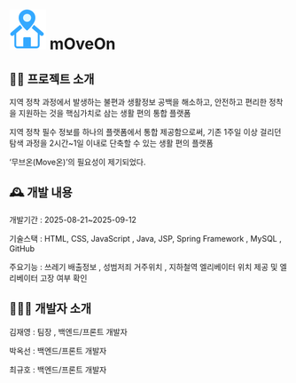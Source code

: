 
#  ![](https://github.com/kant300/moveon/blob/parkoaksun/src/main/resources/static/img/%EB%AC%B4%EB%B8%8C%EC%98%A8%EB%A1%9C%EA%B3%A0-crop.png?raw=true) mOveOn



## 👨‍💻 프로젝트 소개 
지역 정착 과정에서 발생하는 불편과 생활정보 공백을 해소하고, 안전하고 편리한 정착을 지원하는 것을 핵심가치로 삼는 생활 편의 통합 플랫폼

지역 정착 필수 정보를 하나의 플랫폼에서 통합 제공함으로써, 기존 1주일 이상 걸리던 탐색 과정을 2시간~1일 이내로 단축할 수 있는 생활 편의 플랫폼

‘무브온(Move온)’의 필요성이 제기되었다.




## 🕰 개발 내용 
개발기간 : 2025-08-21~2025-09-12

기술스택 : HTML, CSS, JavaScript , Java, JSP, Spring Framework , MySQL , GitHub

주요기능 : 쓰레기 배출정보 , 성범저죄 거주위치 , 지하철역 엘리베이터 위치 제공 및 엘리베이터 고장 여부 확인



## 🧑‍🤝‍🧑 개발자 소개 
김재영 : 팀장 , 백엔드/프론트 개발자

박옥선 : 백엔드/프론트 개발자

최규호 : 백엔드/프론트 개발자
